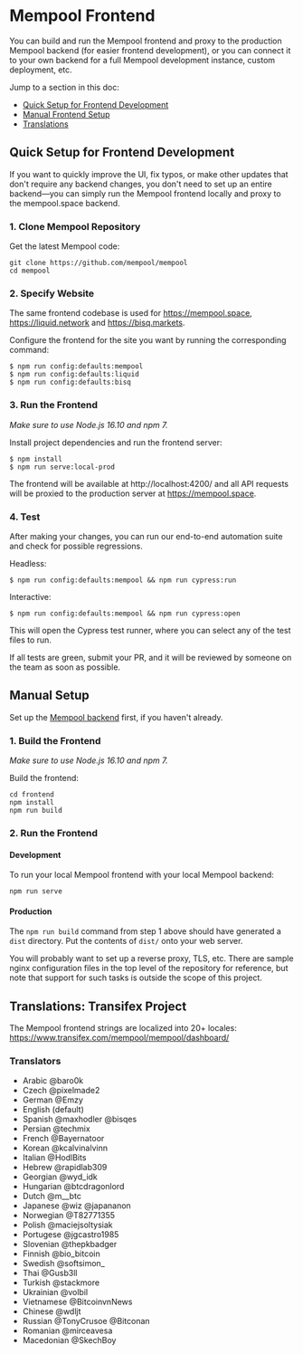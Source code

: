 # Mempool Frontend

You can build and run the Mempool frontend and proxy to the production Mempool backend (for easier frontend development), or you can connect it to your own backend for a full Mempool development instance, custom deployment, etc.

Jump to a section in this doc:
- [Quick Setup for Frontend Development](#quick-setup-for-frontend-development)
- [Manual Frontend Setup](#manual-setup)
- [Translations](#translations-transifex-project)

## Quick Setup for Frontend Development

If you want to quickly improve the UI, fix typos, or make other updates that don't require any backend changes, you don't need to set up an entire backend—you can simply run the Mempool frontend locally and proxy to the mempool.space backend.

### 1. Clone Mempool Repository

Get the latest Mempool code:

```
git clone https://github.com/mempool/mempool
cd mempool
```

### 2. Specify Website

The same frontend codebase is used for https://mempool.space, https://liquid.network and https://bisq.markets.

Configure the frontend for the site you want by running the corresponding command:

```
$ npm run config:defaults:mempool
$ npm run config:defaults:liquid
$ npm run config:defaults:bisq
```

### 3. Run the Frontend

_Make sure to use Node.js 16.10 and npm 7._

Install project dependencies and run the frontend server:

```
$ npm install
$ npm run serve:local-prod
```

The frontend will be available at http://localhost:4200/ and all API requests will be proxied to the production server at https://mempool.space.

### 4. Test

After making your changes, you can run our end-to-end automation suite and check for possible regressions.

Headless:

```
$ npm run config:defaults:mempool && npm run cypress:run
```

Interactive:

```
$ npm run config:defaults:mempool && npm run cypress:open
```

This will open the Cypress test runner, where you can select any of the test files to run.

If all tests are green, submit your PR, and it will be reviewed by someone on the team as soon as possible.

## Manual Setup

Set up the [Mempool backend](../backend/) first, if you haven't already.

### 1. Build the Frontend

_Make sure to use Node.js 16.10 and npm 7._

Build the frontend:

```
cd frontend
npm install
npm run build
```

### 2. Run the Frontend

#### Development

To run your local Mempool frontend with your local Mempool backend:

```
npm run serve
```

#### Production

The `npm run build` command from step 1 above should have generated a `dist` directory. Put the contents of `dist/` onto your web server.

You will probably want to set up a reverse proxy, TLS, etc. There are sample nginx configuration files in the top level of the repository for reference, but note that support for such tasks is outside the scope of this project.

## Translations: Transifex Project

The Mempool frontend strings are localized into 20+ locales:
https://www.transifex.com/mempool/mempool/dashboard/

### Translators

* Arabic @baro0k
* Czech @pixelmade2
* German @Emzy
* English (default)
* Spanish @maxhodler @bisqes
* Persian @techmix
* French @Bayernatoor
* Korean @kcalvinalvinn
* Italian @HodlBits
* Hebrew @rapidlab309
* Georgian @wyd_idk
* Hungarian @btcdragonlord
* Dutch @m__btc
* Japanese @wiz @japananon
* Norwegian @T82771355
* Polish @maciejsoltysiak
* Portugese @jgcastro1985
* Slovenian @thepkbadger
* Finnish @bio_bitcoin
* Swedish @softsimon_
* Thai @Gusb3ll
* Turkish @stackmore
* Ukrainian @volbil
* Vietnamese @BitcoinvnNews
* Chinese @wdljt
* Russian @TonyCrusoe @Bitconan
* Romanian @mirceavesa
* Macedonian @SkechBoy
